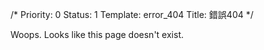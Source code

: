 /*
Priority: 0
Status: 1
Template: error_404
Title: 錯誤404
*/
<p>Woops. Looks like this page doesn't exist.</p>